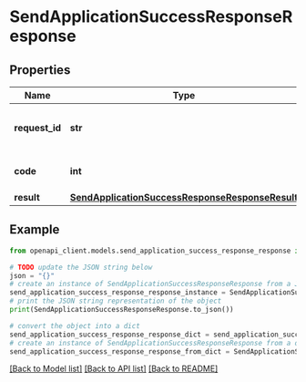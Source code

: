 # SendApplicationSuccessResponseResponse


## Properties

Name | Type | Description | Notes
------------ | ------------- | ------------- | -------------
**request_id** | **str** | An arbitrary value sent with the request. | [optional] 
**code** | **int** | Successful response code. | 
**result** | [**SendApplicationSuccessResponseResponseResult**](SendApplicationSuccessResponseResponseResult.md) |  | 

## Example

```python
from openapi_client.models.send_application_success_response_response import SendApplicationSuccessResponseResponse

# TODO update the JSON string below
json = "{}"
# create an instance of SendApplicationSuccessResponseResponse from a JSON string
send_application_success_response_response_instance = SendApplicationSuccessResponseResponse.from_json(json)
# print the JSON string representation of the object
print(SendApplicationSuccessResponseResponse.to_json())

# convert the object into a dict
send_application_success_response_response_dict = send_application_success_response_response_instance.to_dict()
# create an instance of SendApplicationSuccessResponseResponse from a dict
send_application_success_response_response_from_dict = SendApplicationSuccessResponseResponse.from_dict(send_application_success_response_response_dict)
```
[[Back to Model list]](../README.md#documentation-for-models) [[Back to API list]](../README.md#documentation-for-api-endpoints) [[Back to README]](../README.md)


